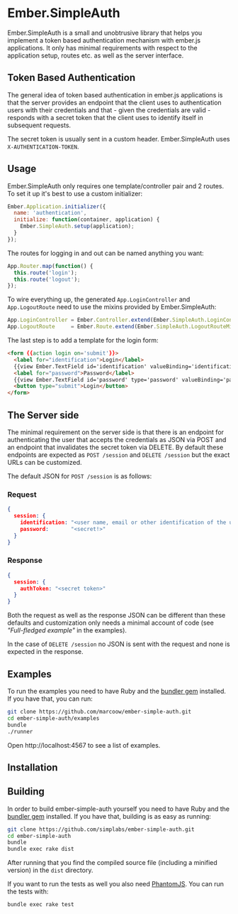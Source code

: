 #  Ember.SimpleAuth

Ember.SimpleAuth is a small and unobtrusive library that helps you implement a
token based authentication mechanism with ember.js applications. It only has
minimal requirements with respect to the application setup, routes etc. as well
as the server interface.

## Token Based Authentication

The general idea of token based authentication in ember.js applications is that
the server provides an endpoint that the client uses to authentication users
with their credentials and that - given the credentials are valid - responds
with a secret token that the client uses to identify itself in subsequent
requests.

The secret token is usually sent in a custom header. Ember.SimpleAuth
uses ```X-AUTHENTICATION-TOKEN```.

## Usage

Ember.SimpleAuth only requires one template/controller pair and 2 routes. To
set it up it's best to use a custom initializer:

```js
Ember.Application.initializer({
  name: 'authentication',
  initialize: function(container, application) {
    Ember.SimpleAuth.setup(application);
  }
});
```

The routes for logging in and out can be named anything you want:

```js
App.Router.map(function() {
  this.route('login');
  this.route('logout');
});
```

To wire everything up, the generated ```App.LoginController``` and
```App.LogoutRoute``` need to use the mixins provided by Ember.SimpleAuth:

```js
App.LoginController = Ember.Controller.extend(Ember.SimpleAuth.LoginControllerMixin);
App.LogoutRoute     = Ember.Route.extend(Ember.SimpleAuth.LogoutRouteMixin);
```

The last step is to add a template for the login form:

```html
<form {{action login on='submit'}}>
  <label for="identification">Login</label>
  {{view Ember.TextField id='identification' valueBinding='identification' placeholder='Enter Login'}}
  <label for="password">Password</label>
  {{view Ember.TextField id='password' type='password' valueBinding='password' placeholder='Enter Password'}}
  <button type="submit">Login</button>
</form>
```

## The Server side

The minimal requirement on the server side is that there is an endpoint for authenticating
the user that accepts the credentials as JSON via POST and an endpoint that invalidates the
secret token via DELETE. By default these endpoints are expected as ```POST /session``` and
```DELETE /session``` but the exact URLs can be customized.

The default JSON for ```POST /session``` is as follows:

### Request

```json
{
  session: {
    identification: "<user name, email or other identification of the user>",
    password:       "<secret!>"
  }
}
```

### Response

```json
{
  session: {
    authToken: "<secret token>"
  }
}
```

Both the request as well as the response JSON can be different than these
defaults and customization only needs a minimal account of code (see
_"Full-fledged example"_ in the examples).

In the case of ```DELETE /session``` no JSON is sent with the request and none
is expected in the response.

## Examples

To run the examples you need to have Ruby and the
[bundler gem](http://bundler.io) installed. If you have that, you can run:

```bash
git clone https://github.com/marcoow/ember-simple-auth.git
cd ember-simple-auth/examples
bundle
./runner
```

Open http://localhost:4567 to see a list of examples.

## Installation

## Building

In order to build ember-simple-auth yourself you need to have Ruby and the
[bundler gem](http://bundler.io) installed. If you have that, building is
as easy as running:

```bash
git clone https://github.com/simplabs/ember-simple-auth.git
cd ember-simple-auth
bundle
bundle exec rake dist
```

After running that you find the compiled source file (including a minified
version) in the ```dist``` directory.

If you want to run the tests as well you also need
[PhantomJS](http://phantomjs.org). You can run the tests with:

```bash
bundle exec rake test
```
